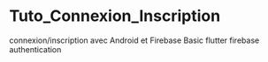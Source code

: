 # Tuto_Connexion_Inscription
connexion/inscription avec Android et Firebase
Basic flutter firebase authentication
